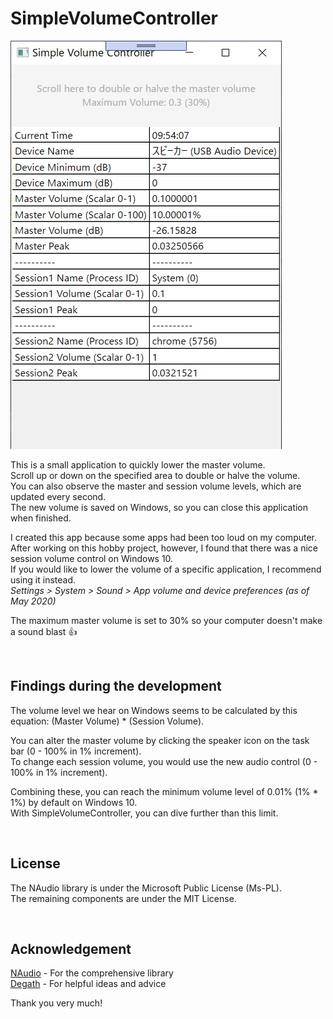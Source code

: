 # SimpleVolumeController

![Screenshot](Screenshot.png)

This is a small application to quickly lower the master volume.\
Scroll up or down on the specified area to double or halve the volume.\
You can also observe the master and session volume levels, which are updated every second.\
The new volume is saved on Windows, so you can close this application when finished.

I created this app because some apps had been too loud on my computer.\
After working on this hobby project, however, I found that there was a nice session volume control on Windows 10.\
If you would like to lower the volume of a specific application, I recommend using it instead.\
_Settings > System > Sound > App volume and device preferences (as of May 2020)_

The maximum master volume is set to 30% so your computer doesn't make a sound blast :+1:

<br/>

## Findings during the development
The volume level we hear on Windows seems to be calculated by this equation: (Master Volume) * (Session Volume).

You can alter the master volume by clicking the speaker icon on the task bar (0 - 100% in 1% increment).\
To change each session volume, you would use the new audio control (0 - 100% in 1% increment).

Combining these, you can reach the minimum volume level of 0.01% (1% * 1%) by default on Windows 10.\
With SimpleVolumeController, you can dive further than this limit.

<br/>

## License
The NAudio library is under the Microsoft Public License (Ms-PL).\
The remaining components are under the MIT License.

<br/>

## Acknowledgement
[NAudio](https://github.com/naudio/NAudio) - For the comprehensive library\
[Degath](https://degathsducker.weebly.com/) - For helpful ideas and advice

Thank you very much!
